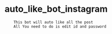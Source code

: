 # auto_like_bot_instagram
		This bot will auto like all the post 
		All You need to do is edit id and password
